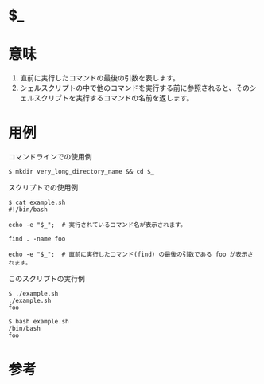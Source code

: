 # $_

# 意味

1. 直前に実行したコマンドの最後の引数を表します。
2. シェルスクリプトの中で他のコマンドを実行する前に参照されると、そのシェルスクリプトを実行するコマンドの名前を返します。

# 用例

コマンドラインでの使用例

    $ mkdir very_long_directory_name && cd $_


スクリプトでの使用例

    $ cat example.sh
    #!/bin/bash

    echo -e "$_";  # 実行されているコマンド名が表示されます。

    find . -name foo

    echo -e "$_";  # 直前に実行したコマンド(find) の最後の引数である foo が表示されます。


このスクリプトの実行例

    $ ./example.sh
    ./example.sh
    foo

    $ bash example.sh
    /bin/bash
    foo


# 参考


